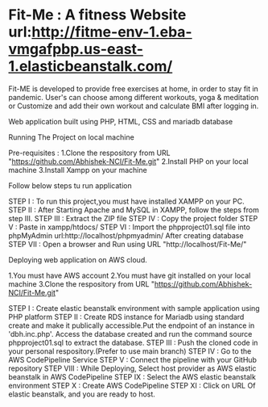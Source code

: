 # Fit-Me : A fitness Website url:http://fitme-env-1.eba-vmgafpbp.us-east-1.elasticbeanstalk.com/

Fit-ME is developed to provide free exercises at home, in order to stay fit in pandemic. User's can choose among different workouts, yoga & meditation or Customize and add their own workout and calculate BMI after logging in.

Web application built using PHP, HTML, CSS and mariadb database

Running The Project on local machine

Pre-requisites :
1.Clone the respository from URL "https://github.com/Abhishek-NCI/Fit-Me.git"
2.Install PHP on your local machine
3.Install Xampp on your machine

Follow below steps tu run application

STEP I   : To run this project,you must have installed XAMPP on your PC.
STEP II  : After Starting Apache and MySQL in XAMPP, follow the steps from step III.
STEP III : Extract the ZIP file 
STEP IV  : Copy the project folder
STEP V   : Paste in xampp/htdocs/
STEP VI  : Import the phpproject01.sql file into phpMyAdmin url:http://localhost/phpmyadmin/
After creating database 
STEP VII : Open a browser and Run using URL "http://localhost/Fit-Me/"

 Deploying web application on AWS cloud.

1.You must have AWS account 
2.You must have git installed on your local machine
3.Clone the respository from URL "https://github.com/Abhishek-NCI/Fit-Me.git"

STEP I    : Create elastic beanstalk environment with sample application using PHP platform
STEP II   : Create RDS instance for Mariadb using standard create and make it publically accessible.Put the endpoint of an instance in 'dbh.inc.php'. Access the database created and run the command source phpproject01.sql to extract the database.
STEP III  : Push the cloned code in your personal respository.(Prefer to use main branch)
STEP IV   : Go to the AWS CodePipeline Service
STEP V    : Connect the pipeline with your GitHub repository
STEP VIII : While Deploying, Select host provider as AWS elastic beanstalk in AWS CodePipeline
STEP IX   : Select the AWS elastic beanstalk environment
STEP X    : Create AWS CodePipeline 
STEP XI   : Click on URL Of elastic beanstalk, and you are ready to host.